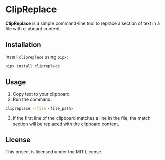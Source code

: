 # ClipReplace

**ClipReplace** is a simple command-line tool to replace a section of text in a file with clipboard content.

## Installation

Install `clipreplace` using `pipx`:

```sh
pipx install clipreplace
```

## Usage

1. Copy text to your clipboard
2. Run the command:

```sh
clipreplace --file <file_path>
```

3. If the first line of the clipboard matches a line in the file, the match section will be replaced with the clipboard content.

## License

This project is licensed under the MIT License.
